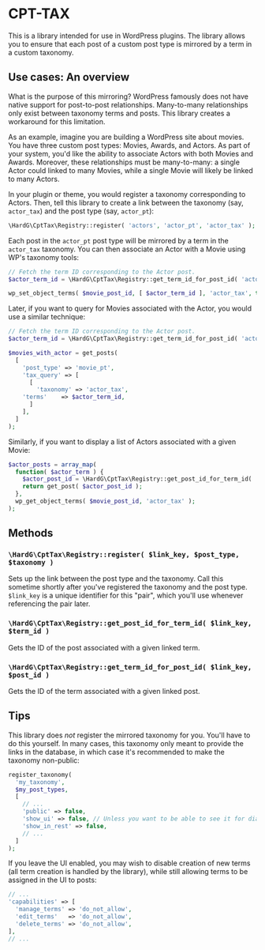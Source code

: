# CPT-TAX

This is a library intended for use in WordPress plugins. The library allows you to ensure that each post of a custom post type is mirrored by a term in a custom taxonomy.

## Use cases: An overview

What is the purpose of this mirroring? WordPress famously does not have native support for post-to-post relationships. Many-to-many relationships only exist between taxonomy terms and posts. This library creates a workaround for this limitation.

As an example, imagine you are building a WordPress site about movies. You have three custom post types: Movies, Awards, and Actors. As part of your system, you'd like the ability to associate Actors with both Movies and Awards. Moreover, these relationships must be many-to-many: a single Actor could linked to many Movies, while a single Movie will likely be linked to many Actors.

In your plugin or theme, you would register a taxonomy corresponding to Actors. Then, tell this library to create a link between the taxonomy (say, `actor_tax`) and the post type (say, `actor_pt`):

```php
\HardG\CptTax\Registry::register( 'actors', 'actor_pt', 'actor_tax' );
```

Each post in the `actor_pt` post type will be mirrored by a term in the `actor_tax` taxonomy. You can then associate an Actor with a Movie using WP's taxonomy tools:

```php
// Fetch the term ID corresponding to the Actor post.
$actor_term_id = \HardG\CptTax\Registry::get_term_id_for_post_id( 'actors', $actor_post_id );

wp_set_object_terms( $movie_post_id, [ $actor_term_id ], 'actor_tax', true );
```

Later, if you want to query for Movies associated with the Actor, you would use a similar technique:

```php
// Fetch the term ID corresponding to the Actor post.
$actor_term_id = \HardG\CptTax\Registry::get_term_id_for_post_id( 'actors', $actor_post_id );

$movies_with_actor = get_posts(
  [
    'post_type' => 'movie_pt',
    'tax_query' => [
      [
        'taxonomy' => 'actor_tax',
	'terms'    => $actor_term_id,
      ]
    ],
  ]
);
```

Similarly, if you want to display a list of Actors associated with a given Movie:

```php
$actor_posts = array_map(
  function( $actor_term ) {
    $actor_post_id = \HardG\CptTax\Registry::get_post_id_for_term_id( 'actors', $actor_term->term_id );
    return get_post( $actor_post_id );
  },
  wp_get_object_terms( $movie_post_id, 'actor_tax' );
);
```

## Methods

### `\HardG\CptTax\Registry::register( $link_key, $post_type, $taxonomy )`

Sets up the link between the post type and the taxonomy. Call this sometime shortly after you've registered the taxonomy and the post type. `$link_key` is a unique identifier for this "pair", which you'll use whenever referencing the pair later.

### `\HardG\CptTax\Registry::get_post_id_for_term_id( $link_key, $term_id )`

Gets the ID of the post associated with a given linked term.

### `\HardG\CptTax\Registry::get_term_id_for_post_id( $link_key, $post_id )`

Gets the ID of the term associated with a given linked post.

## Tips

This library does *not* register the mirrored taxonomy for you. You'll have to do this yourself. In many cases, this taxonomy only meant to provide the links in the database, in which case it's recommended to make the taxonomy non-public:

```php
register_taxonomy(
  'my_taxonomy',
  $my_post_types,
  [
    // ...
    'public' => false,
    'show_ui' => false, // Unless you want to be able to see it for diagnostic purposes in the Dashboard
    'show_in_rest' => false,
    // ...
  ]
);
```

If you leave the UI enabled, you may wish to disable creation of new terms (all term creation is handled by the library), while still allowing terms to be assigned in the UI to posts:

```php
// ...
'capabilities' => [
  'manage_terms' => 'do_not_allow',
  'edit_terms'   => 'do_not_allow',
  'delete_terms' => 'do_not_allow',
],
// ...
```
